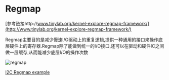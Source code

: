 # Regmap

[参考链接http://www.tinylab.org/kernel-explore-regmap-framework/](http://www.tinylab.org/kernel-explore-regmap-framework/)

Regmap主要目的是减少慢速I/O驱动上的重复逻辑,提供一种通用的接口来操作底层硬件上的寄存器.Regmap除了能做到统一的I/O接口,还可以在驱动和硬件IC之间做一层缓存,从而能减少底层I/O的操作次数

![regmap](./regmap.png)

[I2C Regmap example](./i2c_regmap.c)
